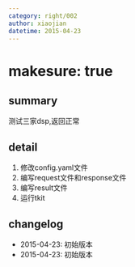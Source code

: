 ```yaml
---
category: right/002
author: xiaojian
datetime: 2015-04-23
---
```


# makesure: true

## summary

测试三家dsp,返回正常

## detail

1. 修改config.yaml文件
2. 编写request文件和response文件
3. 编写result文件
4. 运行tkit

## changelog

- 2015-04-23: 初始版本
- 2015-04-23: 初始版本
